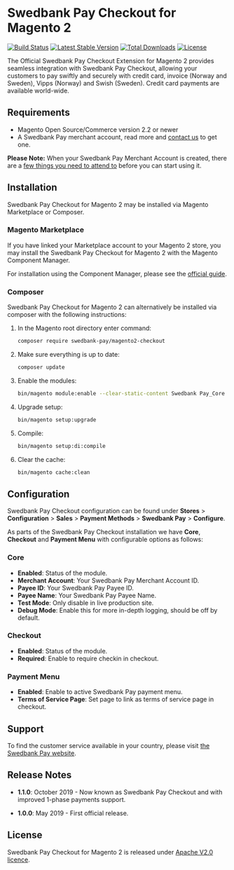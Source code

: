 # Swedbank Pay Checkout for Magento 2

[![Build Status][build-badge]][build]
[![Latest Stable Version][version-badge]][packagist]
[![Total Downloads][downloads-badge]][packagist]
[![License][license-badge]][packagist]

The Official Swedbank Pay Checkout Extension for Magento 2 provides seamless
integration with Swedbank Pay Checkout, allowing your customers to pay swiftly
and securely with credit card, invoice (Norway and Sweden), Vipps (Norway)
and Swish (Sweden). Credit card payments are available world-wide.

## Requirements

* Magento Open Source/Commerce version 2.2 or newer
* A Swedbank Pay merchant account, read more and [contact us][contact] to get one.

**Please Note:** When your Swedbank Pay Merchant Account is created, there are a
[few things you need to attend to][admin] before you can start using it.

## Installation

Swedbank Pay Checkout for Magento 2 may be installed via Magento Marketplace or
Composer.

### Magento Marketplace

If you have linked your Marketplace account to your Magento 2 store, you may
install the Swedbank Pay Checkout for Magento 2 with the Magento Component Manager.

For installation using the Component Manager, please see the
[official guide][cmpmgr].

### Composer

Swedbank Pay Checkout for Magento 2 can alternatively be installed via composer with
the following instructions:

1. In the Magento root directory enter command:

    ```sh
    composer require swedbank-pay/magento2-checkout
    ```

2. Make sure everything is up to date:

    ```sh
    composer update
    ```

3. Enable the modules:

    ```sh
    bin/magento module:enable --clear-static-content Swedbank Pay_Core Swedbank Pay_Checkout
    ```

4. Upgrade setup:

    ```sh
    bin/magento setup:upgrade
    ```

5. Compile:

    ```sh
    bin/magento setup:di:compile
    ```

6. Clear the cache:

    ```sh
    bin/magento cache:clean
    ```

## Configuration

Swedbank Pay Checkout configuration can be found under **Stores** >
**Configuration** > **Sales** > **Payment Methods** > **Swedbank Pay** >
**Configure**.

As parts of the Swedbank Pay Checkout installation we have **Core**, **Checkout** and **Payment Menu**
with configurable options as follows:

### Core

* **Enabled**: Status of the module.
* **Merchant Account**: Your Swedbank Pay Merchant Account ID.
* **Payee ID**: Your Swedbank Pay Payee ID.
* **Payee Name**: Your Swedbank Pay Payee Name.
* **Test Mode**: Only disable in live production site.
* **Debug Mode**: Enable this for more in-depth logging, should be off by default.

### Checkout

* **Enabled**: Status of the module.
* **Required**: Enable to require checkin in checkout.

### Payment Menu

* **Enabled**: Enable to active Swedbank Pay payment menu.
* **Terms of Service Page**: Set page to link as terms of service page in checkout.

## Support

To find the customer service available in your country, please visit
[the Swedbank Pay website][support].

## Release Notes

* **1.1.0**: October 2019 - Now known as Swedbank Pay Checkout and with improved 1-phase payments support.

* **1.0.0**: May 2019 - First official release.

## License

Swedbank Pay Checkout for Magento 2 is released under [Apache V2.0 licence][license].

  [contact]:            https://swedbankpay.se/tjanster/swedbank-pay-checkout/
  [admin]:              https://developer.swedbankpay.com/xwiki/wiki/developer/view/Main/ecommerce/resources/admin/
  [cmpmgr]:             http://docs.magento.com/marketplace/user_guide/quick-tour/install-extension.html
  [support]:            https://swedbankpay.com/customer-service/
  [license]:            LICENSE
  [build-badge]:        https://travis-ci.org/SwedbankPay/swedbank-pay-magento2-checkout.svg?branch=master
  [build]:              https://travis-ci.org/SwedbankPay/swedbank-pay-magento2-checkout
  [version-badge]:      https://poser.pugx.org/swedbank-pay/magento2-checkout/version
  [downloads-badge]:    https://poser.pugx.org/swedbank-pay/magento2-checkout/downloads
  [license-badge]:      https://poser.pugx.org/swedbank-pay/magento2-checkout/license
  [packagist]:          https://packagist.org/packages/swedbank-pay/magento2-checkout
